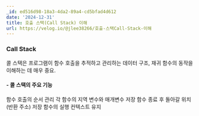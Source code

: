 ```yaml
---
_id: ed516d98-18a3-4da2-89a4-cd5bfad4d612
date: '2024-12-31'
title: 호출 스택(Call Stack) 이해
url: https://velog.io/@jlee38266/호출-스택Call-Stack-이해
---
```


### Call Stack
콜 스택은 프로그램이 함수 호출을 추적하고 관리하는 데이터 구조, 재귀 함수의 동작을 이해하는 데 매우 중요.

#### - 콜 스택의 주요 기능

함수 호출의 순서 관리
각 함수의 지역 변수와 매개변수 저장
함수 종료 후 돌아갈 위치(반환 주소) 저장
함수의 실행 컨텍스트 유지